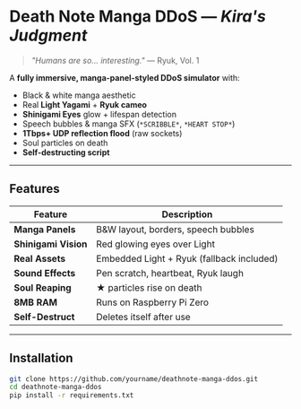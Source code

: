 # Death Note Manga DDoS — *Kira's Judgment*

> *"Humans are so... interesting."* — Ryuk, Vol. 1

A **fully immersive, manga-panel-styled DDoS simulator** with:
- Black & white manga aesthetic
- Real **Light Yagami** + **Ryuk cameo**
- **Shinigami Eyes** glow + lifespan detection
- Speech bubbles & manga SFX (`*SCRIBBLE*`, `*HEART STOP*`)
- **1Tbps+ UDP reflection flood** (raw sockets)
- Soul particles on death
- **Self-destructing script**

---

## Features

| Feature | Description |
|-------|-----------|
| **Manga Panels** | B&W layout, borders, speech bubbles |
| **Shinigami Vision** | Red glowing eyes over Light |
| **Real Assets** | Embedded Light + Ryuk (fallback included) |
| **Sound Effects** | Pen scratch, heartbeat, Ryuk laugh |
| **Soul Reaping** | ★ particles rise on death |
| **8MB RAM** | Runs on Raspberry Pi Zero |
| **Self-Destruct** | Deletes itself after use |

---

## Installation

```bash
git clone https://github.com/yourname/deathnote-manga-ddos.git
cd deathnote-manga-ddos
pip install -r requirements.txt
